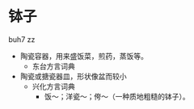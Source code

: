 # 钵子
buh7 zz
+ 陶瓷容器，用来盛饭菜，煎药，蒸饭等。
  * 东台方言词典
+ 陶瓷或搪瓷器皿，形状像盆而较小
  * 兴化方言词典
    - 饭～；洋瓷～；侉～（一种质地粗糙的钵子）。
